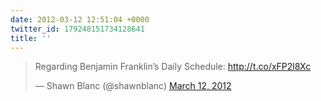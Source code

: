 ```yaml
---
date: 2012-03-12 12:51:04 +0000
twitter_id: 179248151734128641
title: ''
---
```


<blockquote class="twitter-tweet"><p lang="en" dir="ltr">Regarding Benjamin Franklin’s Daily Schedule: <a href="http://t.co/xFP2l8Xc">http://t.co/xFP2l8Xc</a></p>&mdash; Shawn Blanc (@shawnblanc) <a href="https://twitter.com/shawnblanc/status/179243868796092418?ref_src=twsrc%5Etfw">March 12, 2012</a></blockquote>
<script async src="https://platform.twitter.com/widgets.js" charset="utf-8"></script>
